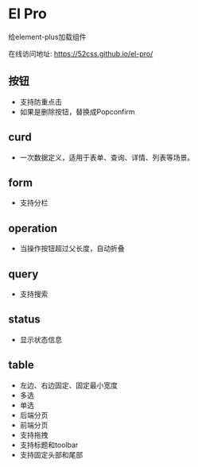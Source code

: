 # El Pro

给element-plus加载组件

在线访问地址: https://52css.github.io/el-pro/

## 按钮

* 支持防重点击
* 如果是删除按钮，替换成Popconfirm

## curd

* 一次数据定义，适用于表单、查询、详情、列表等场景。

## form

* 支持分栏

## operation

* 当操作按钮超过父长度，自动折叠

## query

* 支持搜索

## status

* 显示状态信息

## table

* 左边、右边固定、固定最小宽度
* 多选
* 单选
* 后端分页
* 前端分页
* 支持拖拽
* 支持标题和toolbar
* 支持固定头部和尾部
